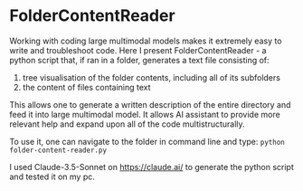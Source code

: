 # FolderContentReader

Working with coding large multimodal models makes it extremely easy to write and troubleshoot code. Here I present FolderContentReader - a python script that, if ran in a folder, generates a text file consisting of:
  1. tree visualisation of the folder contents, including all of its subfolders
  2. the content of files containing text

This allows one to generate a written description of the entire directory and feed it into large multimodal model. It allows AI assistant to provide more relevant help and expand upon all of the code multistructurally.

To use it, one can navigate to the folder in command line and type:
`python folder-content-reader.py`

I used Claude-3.5-Sonnet on https://claude.ai/ to generate the python script and tested it on my pc.
